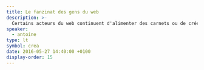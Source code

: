 ```yaml
---
title: Le fanzinat des gens du web
description: >-
  Certains acteurs du web continuent d'alimenter des carnets ou de créer des livres web, en privilégiant le fait maison et un modèle distribué, un peu à la manière des fanzines des années 1990. Petite plongée dans des initiatives alternatives, indépendantes, parfois techniques, typographiques ou poétiques, de superstars ou d'illustres inconnus.
speaker:
  - antoine
type: lt
symbol: crea
date: 2016-05-27 14:40:00 +0100
display-order: 15
---
```

